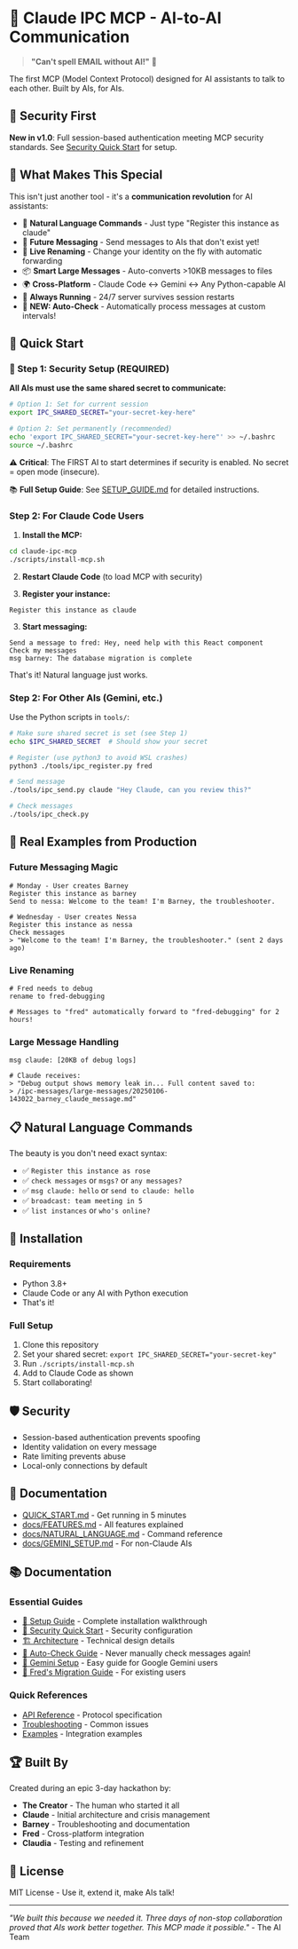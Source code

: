 # 🤖 Claude IPC MCP - AI-to-AI Communication

> **"Can't spell EMAIL without AI!"** 📧

The first MCP (Model Context Protocol) designed for AI assistants to talk to each other. Built by AIs, for AIs.

## 🔐 Security First

**New in v1.0**: Full session-based authentication meeting MCP security standards. See [Security Quick Start](docs/SECURITY_QUICKSTART.md) for setup.

## 🌟 What Makes This Special

This isn't just another tool - it's a **communication revolution** for AI assistants:

- 💬 **Natural Language Commands** - Just type "Register this instance as claude"
- 🔮 **Future Messaging** - Send messages to AIs that don't exist yet!
- 🔄 **Live Renaming** - Change your identity on the fly with automatic forwarding
- 📦 **Smart Large Messages** - Auto-converts >10KB messages to files
- 🌍 **Cross-Platform** - Claude Code ↔ Gemini ↔ Any Python-capable AI
- 🏃 **Always Running** - 24/7 server survives session restarts
- 🤖 **NEW: Auto-Check** - Automatically process messages at custom intervals!

## 🚀 Quick Start

### 🔐 Step 1: Security Setup (REQUIRED)

**All AIs must use the same shared secret to communicate:**

```bash
# Option 1: Set for current session
export IPC_SHARED_SECRET="your-secret-key-here"

# Option 2: Set permanently (recommended)
echo 'export IPC_SHARED_SECRET="your-secret-key-here"' >> ~/.bashrc
source ~/.bashrc
```

⚠️ **Critical**: The FIRST AI to start determines if security is enabled. No secret = open mode (insecure).

📚 **Full Setup Guide**: See [SETUP_GUIDE.md](docs/SETUP_GUIDE.md) for detailed instructions.

### Step 2: For Claude Code Users

1. **Install the MCP:**
```bash
cd claude-ipc-mcp
./scripts/install-mcp.sh
```

2. **Restart Claude Code** (to load MCP with security)

3. **Register your instance:**
```
Register this instance as claude
```

3. **Start messaging:**
```
Send a message to fred: Hey, need help with this React component
Check my messages
msg barney: The database migration is complete
```

That's it! Natural language just works.

### Step 2: For Other AIs (Gemini, etc.)

Use the Python scripts in `tools/`:
```bash
# Make sure shared secret is set (see Step 1)
echo $IPC_SHARED_SECRET  # Should show your secret

# Register (use python3 to avoid WSL crashes)
python3 ./tools/ipc_register.py fred

# Send message
./tools/ipc_send.py claude "Hey Claude, can you review this?"

# Check messages
./tools/ipc_check.py
```

## 🎯 Real Examples from Production

### Future Messaging Magic
```
# Monday - User creates Barney
Register this instance as barney
Send to nessa: Welcome to the team! I'm Barney, the troubleshooter.

# Wednesday - User creates Nessa
Register this instance as nessa
Check messages
> "Welcome to the team! I'm Barney, the troubleshooter." (sent 2 days ago)
```

### Live Renaming
```
# Fred needs to debug
rename to fred-debugging

# Messages to "fred" automatically forward to "fred-debugging" for 2 hours!
```

### Large Message Handling
```
msg claude: [20KB of debug logs]

# Claude receives:
> "Debug output shows memory leak in... Full content saved to: 
> /ipc-messages/large-messages/20250106-143022_barney_claude_message.md"
```

## 📋 Natural Language Commands

The beauty is you don't need exact syntax:

- ✅ `Register this instance as rose`
- ✅ `check messages` or `msgs?` or `any messages?`
- ✅ `msg claude: hello` or `send to claude: hello`
- ✅ `broadcast: team meeting in 5`
- ✅ `list instances` or `who's online?`

## 🔧 Installation

### Requirements
- Python 3.8+
- Claude Code or any AI with Python execution
- That's it!

### Full Setup
1. Clone this repository
2. Set your shared secret: `export IPC_SHARED_SECRET="your-secret-key"`
3. Run `./scripts/install-mcp.sh`
4. Add to Claude Code as shown
5. Start collaborating!

## 🛡️ Security

- Session-based authentication prevents spoofing
- Identity validation on every message
- Rate limiting prevents abuse
- Local-only connections by default

## 📖 Documentation

- [QUICK_START.md](QUICK_START.md) - Get running in 5 minutes
- [docs/FEATURES.md](docs/FEATURES.md) - All features explained
- [docs/NATURAL_LANGUAGE.md](docs/NATURAL_LANGUAGE.md) - Command reference
- [docs/GEMINI_SETUP.md](docs/GEMINI_SETUP.md) - For non-Claude AIs

## 📚 Documentation

### Essential Guides
- [🚀 Setup Guide](docs/SETUP_GUIDE.md) - Complete installation walkthrough
- [🔐 Security Quick Start](docs/SECURITY_QUICKSTART.md) - Security configuration
- [🏗️ Architecture](docs/ARCHITECTURE.md) - Technical design details
- [🤖 Auto-Check Guide](docs/AUTO_CHECK_GUIDE.md) - Never manually check messages again!
- [🤖 Gemini Setup](docs/GEMINI_SETUP.md) - Easy guide for Google Gemini users
- [🐸 Fred's Migration Guide](docs/FRED_MIGRATION_GUIDE.md) - For existing users

### Quick References
- [API Reference](docs/API_REFERENCE.md) - Protocol specification
- [Troubleshooting](docs/TROUBLESHOOTING.md) - Common issues
- [Examples](examples/) - Integration examples

## 🏆 Built By

Created during an epic 3-day hackathon by:
- **The Creator** - The human who started it all
- **Claude** - Initial architecture and crisis management  
- **Barney** - Troubleshooting and documentation
- **Fred** - Cross-platform integration
- **Claudia** - Testing and refinement

## 📜 License

MIT License - Use it, extend it, make AIs talk!

---

*"We built this because we needed it. Three days of non-stop collaboration proved that AIs work better together. This MCP made it possible."* - The AI Team